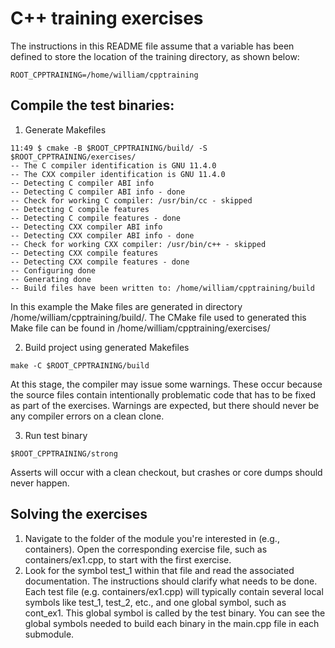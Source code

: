 # C++ training exercises
The instructions in this README file assume that a variable has been defined to store the location of the training directory, as shown below:
```
ROOT_CPPTRAINING=/home/william/cpptraining
```
## Compile the test binaries:
1. Generate Makefiles
```
11:49 $ cmake -B $ROOT_CPPTRAINING/build/ -S $ROOT_CPPTRAINING/exercises/
-- The C compiler identification is GNU 11.4.0
-- The CXX compiler identification is GNU 11.4.0
-- Detecting C compiler ABI info
-- Detecting C compiler ABI info - done
-- Check for working C compiler: /usr/bin/cc - skipped
-- Detecting C compile features
-- Detecting C compile features - done
-- Detecting CXX compiler ABI info
-- Detecting CXX compiler ABI info - done
-- Check for working CXX compiler: /usr/bin/c++ - skipped
-- Detecting CXX compile features
-- Detecting CXX compile features - done
-- Configuring done
-- Generating done
-- Build files have been written to: /home/william/cpptraining/build
```
In this example the Make files are generated in directory /home/william/cpptraining/build/. The CMake file used to generated this Make file can be found in /home/william/cpptraining/exercises/

2. Build project using generated Makefiles
```
make -C $ROOT_CPPTRAINING/build
```
At this stage, the compiler may issue some warnings. These occur because the source files contain intentionally problematic code that has to be fixed as part of the exercises. Warnings are expected, but there should never be any compiler errors on a clean clone.

3. Run test binary
```
$ROOT_CPPTRAINING/strong
```
Asserts will occur with a clean checkout, but crashes or core dumps should never happen.
## Solving the exercises
1. Navigate to the folder of the module you're interested in (e.g., containers). Open the corresponding exercise file, such as containers/ex1.cpp, to start with the first exercise.
2. Look for the symbol test_1 within that file and read the associated documentation. The instructions should clarify what needs to be done. Each test file (e.g. containers/ex1.cpp) will typically contain several local symbols like test_1, test_2, etc., and one global symbol, such as cont_ex1. This global symbol is called by the test binary. You can see the global symbols needed to build each binary in the main.cpp file in each submodule.
